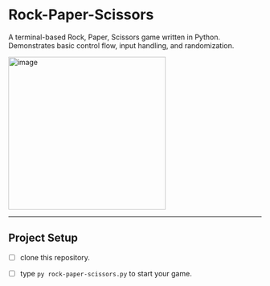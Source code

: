 # Rock-Paper-Scissors
A terminal-based Rock, Paper, Scissors game written in Python. Demonstrates basic control flow, input handling, and randomization.

<img width="313" height="304" alt="image" src="https://github.com/user-attachments/assets/16a45e08-4b53-483c-a1f1-7ad0f4034f8f" />

---


## Project Setup
- [ ] clone this repository.
- [ ] type ``py rock-paper-scissors.py`` to start your game.



